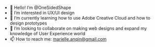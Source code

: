 - 👋 Hello! I’m @OneSidedShape 
- 👀 I’m interested in UX/UI design
- 🌱 I’m currently learning how to use Adobe Creative Cloud and how to design prototypes
- 💞️ I’m looking to collaborate on making web designs and expand my knowledge of User Experience world 
- 📫 How to reach me: marielle.anqin@gmail.com
